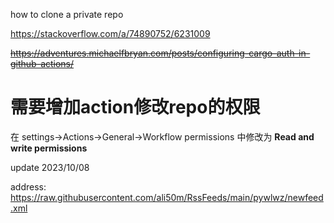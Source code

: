 how to clone a private repo

https://stackoverflow.com/a/74890752/6231009

~~https://adventures.michaelfbryan.com/posts/configuring-cargo-auth-in-github-actions/~~

# 需要增加action修改repo的权限

在 settings->Actions->General->Workflow permissions 中修改为 **Read and write permissions**

update 2023/10/08

address:  
https://raw.githubusercontent.com/ali50m/RssFeeds/main/pywlwz/newfeed.xml
